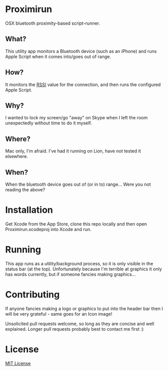 Proximirun
==========

OSX bluetooth proximity-based script-runner.

What?
----

This utility app monitors a Bluetooth device (such as an iPhone) and
runs Apple Script when it comes into/goes out of range.

How?
----
It monitors the [RSSI][] value for the connection, and then runs the
configured Apple Script.

Why?
----
I wanted to lock my screen/go "away" on Skype when I left the room
unexpectedly without time to do it myself.

Where?
------
Mac only, I'm afraid. I've had it running on Lion, have not tested it
elsewhere.

When?
-----
When the bluetooth device goes out of (or in to) range... Were you not
reading the above?

Installation
============
Get Xcode from the App Store, clone this repo locally and then open
Proximirun.xcodeproj into Xcode and run.

Running
=======
This app runs as a utility/background process, so it is only visible in
the status bar (at the top). Unfortunately because I'm terrible at
graphics it only has words currently, but if someone fancies making
graphics...

Contributing
============
If anyone fancies making a logo or graphics to put into the header
bar then I will be very grateful - same goes for an Icon image!

Unsolicited pull requests welcome, so long as they are concise and well
explained. Longer pull requests probably best to contact me first :)

License
=======
[MIT License][]

[RSSI]: http://en.wikipedia.org/wiki/Received_signal_strength_indication
[MIT License]: http://benjie.mit-license.org/
